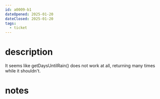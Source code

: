 ```yaml
---
id: a0009-b1
dateOpened: 2025-01-20
dateClosed: 2025-01-20
tags:
  - ticket
---
```

# description
It seems like getDaysUntilRain() does not work at all, returning many times while it shouldn't. 
# notes
